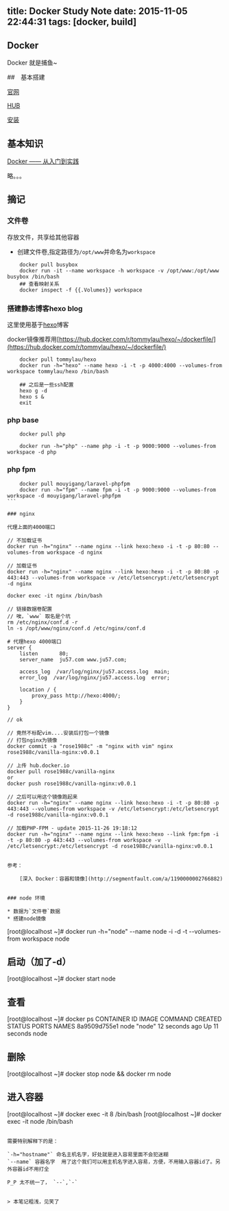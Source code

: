 title: Docker Study Note
date: 2015-11-05 22:44:31
tags: [docker, build]
---

## Docker

Docker 就是捕鱼~

<!-- more -->

##　基本搭建

[官网](https://www.docker.com/)

[HUB](https://hub.docker.com/)

[安装](http://docs.docker.com/linux/step_one/)

## 基本知识

[Docker —— 从入门到实践](http://dockerpool.com/static/books/docker_practice/index.html)

略。。。

## 摘记

### 文件卷

存放文件，共享给其他容器

* 创建文件卷,指定路径为`/opt/www`并命名为`workspace`

````
    docker pull busybox
    docker run -it --name workspace -h workspace -v /opt/www:/opt/www busybox /bin/bash
    ## 查看映射关系
    docker inspect -f {{.Volumes}} workspace
````

### 搭建静态博客hexo blog

这里使用基于[hexo](hexo.io)博客

docker镜像推荐用[https://hub.docker.com/r/tommylau/hexo/~/dockerfile/](https://hub.docker.com/r/tommylau/hexo/~/dockerfile/)

````
    docker pull tommylau/hexo
    docker run -h="hexo" --name hexo -i -t -p 4000:4000 --volumes-from workspace tommylau/hexo /bin/bash

    ## 之后是一些ssh配置
    hexo g -d
    hexo s &
    exit
````

### php base

````
    docker pull php

    docker run -h="php" --name php -i -t -p 9000:9000 --volumes-from workspace -d php
````

### php fpm

````
    docker pull mouyigang/laravel-phpfpm
    docker run -h="fpm" --name fpm -i -t -p 9000:9000 --volumes-from workspace -d mouyigang/laravel-phpfpm
```

### nginx

代理上面的4000端口

````
    // 不加载证书
    docker run -h="nginx" --name nginx --link hexo:hexo -i -t -p 80:80 --volumes-from workspace -d nginx

    // 加载证书
    docker run -h="nginx" --name nginx --link hexo:hexo -i -t -p 80:80 -p 443:443 --volumes-from workspace -v /etc/letsencrypt:/etc/letsencrypt -d nginx

    docker exec -it nginx /bin/bash

    // 链接数据卷配置
    // 唉，`www` 取名是个坑
    rm /etc/nginx/conf.d -r
    ln -s /opt/www/nginx/conf.d /etc/nginx/conf.d

    # 代理hexo 4000端口
    server {
        listen       80;
        server_name  ju57.com www.ju57.com;

        access_log  /var/log/nginx/ju57.access.log  main;
        error_log  /var/log/nginx/ju57.access.log  error;

        location / {
            proxy_pass http://hexo:4000/;
        }
    }

    // ok

    // 竟然不标配vim....安装后打包一个镜像
    // 打包nginx为镜像
    docker commit -a "rose1988c" -m "nginx with vim" nginx rose1988c/vanilla-nginx:v0.0.1

    // 上传 hub.docker.io
    docker pull rose1988c/vanilla-nginx
    or
    docker push rose1988c/vanilla-nginx:v0.0.1

    // 之后可以用这个镜像跑起来
    docker run -h="nginx" --name nginx --link hexo:hexo -i -t -p 80:80 -p 443:443 --volumes-from workspace -v /etc/letsencrypt:/etc/letsencrypt -d rose1988c/vanilla-nginx:v0.0.1

    // 加载PHP-FPM - update 2015-11-26 19:18:12
    docker run -h="nginx" --name nginx --link hexo:hexo --link fpm:fpm -i -t -p 80:80 -p 443:443 --volumes-from workspace -v /etc/letsencrypt:/etc/letsencrypt -d rose1988c/vanilla-nginx:v0.0.1

````

参考：

    [深入 Docker：容器和镜像](http://segmentfault.com/a/1190000002766882)


### node 环境

* 数据为`文件卷`数据
* 搭建node镜像

````
[root@localhost ~]# docker run -h="node" --name node -i -d -t --volumes-from workspace node

## 启动（加了-d）
[root@localhost ~]# docker start node

## 查看
[root@localhost ~]# docker ps
CONTAINER ID        IMAGE               COMMAND                CREATED             STATUS              PORTS                         NAMES
8a9509d755e1        node                "node"                 12 seconds ago      Up 11 seconds                                     node

## 删除
[root@localhost ~]# docker stop node && docker rm node

## 进入容器
[root@localhost ~]# docker exec -it 8 /bin/bash
[root@localhost ~]# docker exec -it node /bin/bash

````

需要特别解释下的是：

`-h="hostname"` 命名主机名字，好处就是进入容易里面不会犯迷糊
`--name` 容器名字  用了这个我们可以用主机名字进入容易，方便，不用输入容器id了。另外容器id不用打全

P_P 太不统一了， `--`,`-`


> 本笔记粗浅，见笑了


